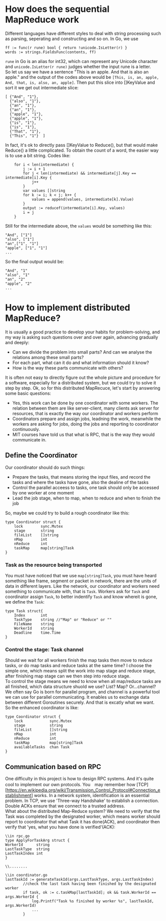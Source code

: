 # How does the sequential MapReduce work
Different languages have different styles to deal with string processing such as parsing, seperating and constructing and so on.
In Go, we use
```	
ff := func(r rune) bool { return !unicode.IsLetter(r) }
words := strings.FieldsFunc(contents, ff)
```
```rune``` in Go is an alias for int32, which can represent any Unicode character and ```unicode.IsLetter(r rune)``` judges whether
the input rune is a letter. </br>
So let us say we have a sentence "This is an apple. And that is also an apple." and the output of the codes above would be ```[This, is, an, apple,
 And, that, is, also, an, apple]```. Then put this slice into []KeyValue and sort it we get out intermediate slice: 
```
[ {"And", "1"},
  {"also", "1"},
  {"an", "1"},
  {"an", "1"},
  {"apple", "1"},
  {"apple", "1"},
  {"is", "1"},
  {"is", "1"},
  {"That", "1"},
  {"This", "1"}  ]
```
In fact, it's ok to directly pass []KeyValue to Reduce(), but that would make Reduce() a little complicated.
To obtain the count of a word, the easier way is to use a bit string. Codes like:
```
	for i < len(intermediate) {
		j := i + 1
		for j < len(intermediate) && intermediate[j].Key == intermediate[i].Key {
			j++
		}
		var values []string
		for k := i; k < j; k++ {
			values = append(values, intermediate[k].Value)
		}
		output := reducef(intermediate[i].Key, values)
		i = j
	}
```
Still for the intermediate above, the ```values``` would be something like this:
```
"And", ["1"]
"also", ["1"]
"an",["1", "1"]
"apple", ["1", "1"]
...
```
So the final output would be:
```
"And", "1"
"also", "1"
"an", "2"
"apple", "2"
...
```

# How to implement distributed MapReduce?
It is usually a good practice to develop your habits for problem-solving, and my way is asking such questions over and over again, advancing gradually and deeply:
* Can we divide the problem into small parts? And can we analyse the relations among these small parts?
* For each part, what can it do and what information should it know?
* How is the way these parts communicate with others?

It is often not easy to directly figure out the whole picture and procedure for a software, especially for a distributed system, 
but we could try to solve it step by step.
Ok, so for this distributed MapRecuce, let's start by answering some basic questions:

* Yes, this work can be done by one coordinator with some workers. The relation between them are like server-client, many clients ask server for resources, that is exactly the way our coordinator and workers perform
* Coordinators prepare and assign jobs, leadning the work, meanwhile the workers are asking for jobs, doing the jobs and reporting to coordinator continuously.
* MIT courses have told us that what is RPC, that is the way they would communicate in.

## Define the Coordinator
Our coordinator should do such things:
* Prepare the tasks, that means storing the input files, and record the tasks and where the tasks have gone, also the dealine of the tasks
* Control the parallel acceess to tasks, one task should only be accessed by one worker at one moment
* Lead the job stage, when to map, when to reduce and when to finish the job

So, maybe we could try to build a rough coordinator like this:
```
type Coordinator struct {
	lock		sync.Mutex 
	stage		string
	fileList	[]string
	nMap		int
	nReduce		int
	taskMap	 	map[string]Task
}
```

### Task as the resource being transported
You must have noticed that we use ```map[string]Task```, you must have heard something like frame, segment or packet in network, there are the units of data in different layers. Like the network, our coordinator and workers need something to communicate with, that is ```Task```. Workers ask for ```Task``` and coordinator assign ```Task```, to better indentify ```Task``` and know whereit is gone, we define the ```Task```:
```
type Task struct{
	Index		int
	TaskType	string //"Map" or "Reduce" or ""
	FileName	string
	WorkerId 	string
	Deadline 	time.Time
}
```

### Control the stage: Task channel
Should we wait for all workers finish the map tasks then move to reduce tasks, or do map tasks and reduce tasks at the same time? I choose the simple one, which means split the work into map stage and reduce stage, after finishing map stage can we then step into reduce stage. </br>
 To control the stage means we need to know when all map/reduce tasks are all finished, which data structure shuold we use? List? Map? Or...channel? </br>
We often say Go is born for parallel program, and channel is a powerful tool we can use for parallel communicating. It enables us to exchange data between different Goroutines securely. And that is excatly what we want. </br>
So the enhanced coordinator is like:
```
type Coordinator struct {
	lock			sync.Mutex 
	stage			string
	fileList		[]string
	nMap			int
	nReduce			int
	taskMap	 		map[string]Task
	availableTasks	chan Task
}
```

## Communication based on RPC 
One difficulty in this project is how to design RPC systems. And it's quite cool to implement our own protocols.
You　may remember how [TCP][https://en.wikipedia.org/wiki/Transmission_Control_Protocol#Connection_establishment] works.
In a network system, identification is an essential problem. In TCP, we use 'Three-way Handshake' to establish a connection. Double ACKs
ensure that we connect to a trusted address.</br>
What about the distributed Map-Reduce system? We need to verify that the Task was completed by the designated worker, which means worker
should report to coordinator that what Task it has done(ACK), and coordinator then verify that 'yes, what you have done is verified'(ACK):
```
\\in rpc.go
type ApplyForTaskArg struct {
WorkerId      string
LastTaskType  string
LastTaskIndex int
}

\\........

\\in coordinator.go
lastTaskId := generateTaskId(args.LastTaskType, args.LastTaskIndex)
		//check the last task having been finished by the designated worker
		if task, ok := c.taskMap[lastTaskId]; ok && task.WorkerId == args.WorkerId {
			log.Printf("Task %s finished by worker %s", lastTaskId, args.WorkerId)
			...
		}
```





